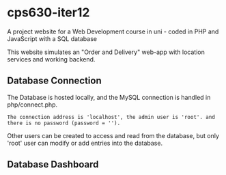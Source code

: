 # cps630-iter12
A project website for a Web Development course in uni - coded in PHP and JavaScript with a SQL database

This website simulates an "Order and Delivery" web-app with location services and working backend.

## Database Connection
The Database is hosted locally, and the MySQL connection is handled in php/connect.php.

``` The connection address is 'localhost', the admin user is 'root'. and there is no password (password = ''). ```

Other users can be created to access and read from the database, but only 'root' user can modify or add entries into the database.

## Database Dashboard
